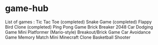 # game-hub
List of games :
Tic Tac Toe (completed)
Snake Game (completed)
Flappy Bird Clone (completed)
Ping Pong Game
Brick Breaker
2048
Car Dodging Game
Mini Platformer (Mario-style)
Breakout/Brick Game
Car Avoidance Game
 Memory Match
 Mini Minecraft Clone
Basketball Shooter
